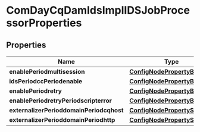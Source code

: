 
# ComDayCqDamIdsImplIDSJobProcessorProperties

## Properties
Name | Type | Description | Notes
------------ | ------------- | ------------- | -------------
**enablePeriodmultisession** | [**ConfigNodePropertyBoolean**](ConfigNodePropertyBoolean.md) |  |  [optional]
**idsPeriodccPeriodenable** | [**ConfigNodePropertyBoolean**](ConfigNodePropertyBoolean.md) |  |  [optional]
**enablePeriodretry** | [**ConfigNodePropertyBoolean**](ConfigNodePropertyBoolean.md) |  |  [optional]
**enablePeriodretryPeriodscripterror** | [**ConfigNodePropertyBoolean**](ConfigNodePropertyBoolean.md) |  |  [optional]
**externalizerPerioddomainPeriodcqhost** | [**ConfigNodePropertyString**](ConfigNodePropertyString.md) |  |  [optional]
**externalizerPerioddomainPeriodhttp** | [**ConfigNodePropertyString**](ConfigNodePropertyString.md) |  |  [optional]



